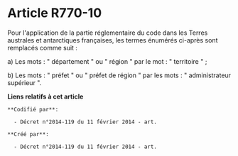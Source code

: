 # Article R770-10

Pour l'application de la partie réglementaire du code dans les Terres australes et antarctiques françaises, les termes
énumérés ci-après sont remplacés comme suit : 

a) Les mots : " département " ou " région " par le mot : " territoire " ; 

b) Les mots : " préfet " ou " préfet de région " par les mots : " administrateur supérieur ".

**Liens relatifs à cet article**

	**Codifié par**:

	  - Décret n°2014-119 du 11 février 2014 - art.

	**Créé par**:

	  - Décret n°2014-119 du 11 février 2014 - art.
